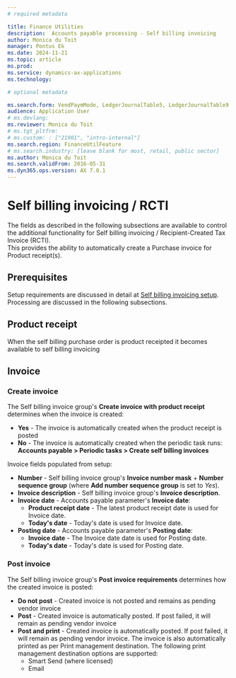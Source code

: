 ```yaml
---
# required metadata

title: Finance Utilities 
description:  Accounts payable processing - Self billing invoicing
author: Monica du Toit
manager: Pontus Ek
ms.date: 2024-11-21
ms.topic: article
ms.prod: 
ms.service: dynamics-ax-applications
ms.technology: 

# optional metadata

ms.search.form: VendPaymMode, LedgerJournalTable5, LedgerJournalTable9
audience: Application User
# ms.devlang: 
ms.reviewer: Monica du Toit
# ms.tgt_pltfrm: 
# ms.custom: : ["21901", "intro-internal"]
ms.search.region: FinanceUtilFeature
# ms.search.industry: [leave blank for most, retail, public sector]
ms.author: Monica du Toit
ms.search.validFrom: 2016-05-31
ms.dyn365.ops.version: AX 7.0.1
---
```


# Self billing invoicing / RCTI
The fields as described in the following subsections are available to control the additional functionality for Self billing invoicing / Recipient-Created Tax Invoice (RCTI). <br>
This provides the ability to automatically create a Purchase invoice for Product receipt(s).

## Prerequisites
Setup requirements are discussed in detail at [Self billing invoicing setup](../../Setup/ACCOUNTS-PAYABLE/Self-billing-invoicing.md). <br>
Processing are discussed in the following subsections.

## Product receipt

When the self billing purchase order is product receipted it becomes available to self billing invoicing

## Invoice

### Create invoice

The Self billing invoice group's **Create invoice with product receipt** determines when the invoice is created:
- **Yes** - The invoice is automatically created when the product receipt is posted
- **No** - The invoice is automatically created when the periodic task runs: **Accounts payable > Periodic tasks > Create self billing invoices**

Invoice fields populated from setup:
- **Number** - Self billing invoice group's **Invoice number mask** + **Number sequence group** (where **Add number sequence group** is set to _Yes_).
- **Invoice description** - Self billing invoice group's **Invoice description**.
- **Invoice date** - Accounts payable parameter's **Invoice date**:
    - **Product receipt date** -  The latest product receipt date is used for Invoice date.
    - **Today's date** - Today's date is used for Invoice date.
- **Posting date** - Accounts payable parameter's **Posting date**:
    - **Invoice date** -  The Invoice date date is used for Posting date.
    - **Today's date** - Today's date is used for Posting date.

### Post invoice

The Self billing invoice group's **Post invoice requirements** determines how the created invoice is posted:
- **Do not post** - Created invoice is not posted and remains as pending vendor invoice
- **Post** - Created invoice is automatically posted. If post failed, it will remain as pending vendor invoice
- **Post and print** - Created invoice is automatically posted. If post failed, it will remain as pending vendor invoice. The invoice is also automatically printed as per Print management destination. The following print management destination options are supported:
    - Smart Send (where licensed)
    - Email

